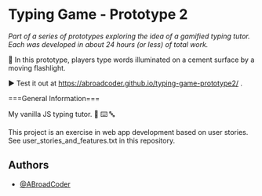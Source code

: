 # Typing Game - Prototype 2

_Part of a series of prototypes exploring the idea of a gamified typing tutor._
_Each was developed in about 24 hours (or less) of total work._

🔦 In this prototype, players type words illuminated on a cement surface by a moving flashlight.

▶️ Test it out at https://abroadcoder.github.io/typing-game-prototype2/ .

===General Information===

My vanilla JS typing tutor. 🍦 ⌨️ 🔤

This project is an exercise in web app development based on user stories.  See user_stories_and_features.txt in this repository.


## Authors

- [@ABroadCoder](https://www.github.com/ABroadCoder)
